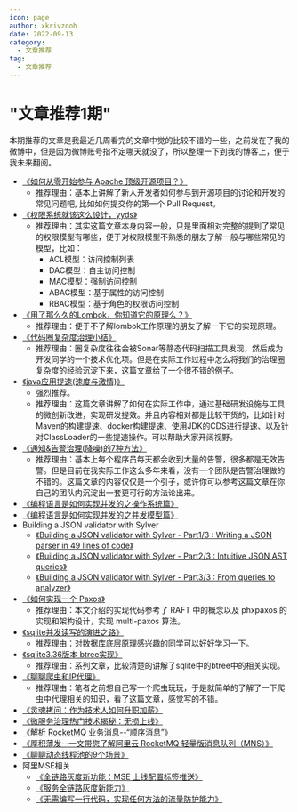 ```yaml
---
icon: page
author: xkrivzooh
date: 2022-09-13
category:
  - 文章推荐
tag:
  - 文章推荐
---
```


# "文章推荐1期"

本期推荐的文章是我最近几周看完的文章中觉的比较不错的一些，之前发在了我的微博中，但是因为微博账号指不定哪天就没了，所以整理一下到我的博客上，便于我未来翻阅。

- [《如何从零开始参与 Apache 顶级开源项目？》](https://mp.weixin.qq.com/s/zUxNi3o_fejhYkL9vFmsnw)
    - 推荐理由：基本上讲解了新人开发者如何参与到开源项目的讨论和开发的常见问题吧, 比如如何提交你的第一个 Pull Request。
- [《权限系统就该这么设计，yyds》](https://mp.weixin.qq.com/s/jXbRj4pitWDSu-32V9a4jg)
    - 推荐理由：其实这篇文章本身内容一般，只是里面相对完整的提到了常见的权限模型有哪些，便于对权限模型不熟悉的朋友了解一般与哪些常见的模型，比如：
        - ACL模型：访问控制列表
        - DAC模型：自主访问控制
        - MAC模型：强制访问控制
        - ABAC模型：基于属性的访问控制
        - RBAC模型：基于角色的权限访问控制
- [《用了那么久的Lombok，你知道它的原理么？》](https://mp.weixin.qq.com/s/BZzHAZcEn4T5rXrNKeb5Pw)
    - 推荐理由：便于不了解lombok工作原理的朋友了解一下它的实现原理。
- [《代码圈复杂度治理小结》](https://mp.weixin.qq.com/s/6rHnwncSwcGCfqTnRAgQWw)
    - 推荐理由：圈复杂度往往会被Sonar等静态代码扫描工具发现，然后成为开发同学的一个技术优化项。但是在实际工作过程中怎么将我们的治理圈复杂度的经验沉淀下来，这篇文章给了一个很不错的例子。
- [《java应用提速(速度与激情)》](https://mp.weixin.qq.com/s/CTFcwer2htssKszjhnOXtQ)
    - 强烈推荐。
    - 推荐理由：这篇文章讲解了如何在实际工作中，通过基础研发设施与工具的微创新改进，实现研发提效。并且内容相对都是比较干货的，比如针对Maven的构建提速、docker构建提速、使用JDK的CDS进行提速、以及针对ClassLoader的一些提速操作。可以帮助大家开阔视野。
- [《通知&告警治理(降噪)的7种方法》](https://blog.csdn.net/xiexiaojing/article/details/114504768)
    - 推荐理由：基本上每个程序员每天都会收到大量的告警，很多都是无效告警。但是目前在我实际工作这么多年来看，没有一个团队是告警治理做的不错的。这篇文章的内容仅仅是一个引子，或许你可以参考这篇文章在你自己的团队内沉淀出一套更可行的方法论出来。
- [《编程语言是如何实现并发的之操作系统篇》](https://www.bmpi.dev/dev/deep-in-program-language/how-to-implement-concurrency/os-scheduling/)
- [《编程语言是如何实现并发的之并发模型篇》](https://www.bmpi.dev/dev/deep-in-program-language/how-to-implement-concurrency/concurrency-model/)
- Building a JSON validator with Sylver
    - [《Building a JSON validator with Sylver - Part1/3 : Writing a JSON parser in 49 lines of code》](https://blog.sylver.dev/building-a-json-validator-with-sylver-part13-writing-a-json-parser-in-49-lines-of-code)
    - [《Building a JSON validator with Sylver - Part2/3 : Intuitive JSON AST queries》](https://blog.sylver.dev/building-a-json-validator-with-sylver-part23-intuitive-json-ast-queries)
    - [《Building a JSON validator with Sylver - Part3/3 : From queries to analyzer》](https://blog.sylver.dev/building-a-json-validator-with-sylver-part33-from-queries-to-analyzer)
- [《如何实现一个 Paxos》](https://developer.aliyun.com/article/983696?source=5176.11533457&userCode=e4nptrfl)
    - 推荐理由：本文介绍的实现代码参考了 RAFT 中的概念以及 phxpaxos 的实现和架构设计，实现 multi-paxos 算法。
- [《sqlite并发读写的演进之路》](https://www.codedump.info/post/20220904-weekly-24/)
    - 推荐理由：对数据库底层原理感兴趣的同学可以好好学习一下。
- [《sqlite3.36版本 btree实现》](https://www.codedump.info/series/sqlite3.36%E7%89%88%E6%9C%AC-btree%E5%AE%9E%E7%8E%B0/)
    - 推荐理由：系列文章，比较清楚的讲解了sqlite中的btree中的相关实现。
- [《聊聊爬虫和IP代理》](https://juejin.cn/post/7127818936673910792?share_token=37fdc0ed-9f40-4210-8ef4-aa75686158ba)
    - 推荐理由：笔者之前想自己写一个爬虫玩玩，于是就简单的了解了一下爬虫中代理相关的知识，看了这篇文章，感觉写的不错。
- [《灵魂拷问：作为技术人如何升职加薪》](https://juejin.cn/post/7129764334271463431?share_token=d3b9b406-9441-4821-9e66-bf1f2f5bb9ab)
- [《微服务治理热门技术揭秘：无损上线》](https://juejin.cn/post/7133527668015759391?share_token=eeeace4e-0a37-42ab-8e54-61eb78ef95d5)
- [《解析 RocketMQ 业务消息--“顺序消息”》](https://juejin.cn/post/7135340294391726110?share_token=f215e6c6-df6a-46ed-b6ef-f4fbe208390c)
- [《厚积薄发--一文带您了解阿里云 RocketMQ 轻量版消息队列（MNS）》](https://juejin.cn/post/7137185090420883493?share_token=ea00965a-b3b3-4b97-a383-cd3362897aac)
- [《聊聊动态线程池的9个场景》](https://juejin.cn/post/7135612855897817102?share_token=c44767ba-2295-4084-aa62-02174db5c1a5)
- 阿里MSE相关
    - [《全链路灰度新功能：MSE 上线配置标签推送》](https://juejin.cn/post/7134641986287435812?share_token=74a4bdb7-6969-40ee-a41a-db970d4b0b0e)
    - [《服务全链路灰度新能力》](https://juejin.cn/post/7135631768467537927?share_token=9c44b45d-5680-4c1d-a087-145734aa2182)
    - [《无需编写一行代码，实现任何方法的流量防护能力》](https://juejin.cn/post/7137142653258645517?share_token=2ce613d6-0f5b-4bd8-802f-076bc302533f)


<!-- @include: ../../scaffolds/post_footer.md -->
